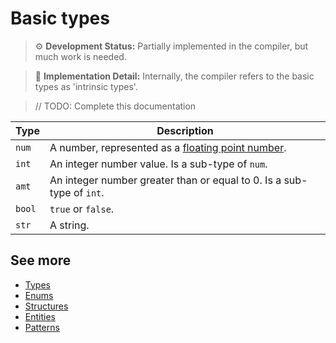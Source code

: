 # Basic types

> ⚙️ **Development Status:** Partially implemented in the compiler, but much work is needed.

> 🔎 **Implementation Detail:** Internally, the compiler refers to the basic types as 'intrinsic types'.

> // TODO: Complete this documentation

| Type   | Description                                                                                                  |
| ------ | ------------------------------------------------------------------------------------------------------------ |
| `num`  | A number, represented as a [floating point number](https://en.wikipedia.org/wiki/Floating-point_arithmetic). |
| `int`  | An integer number value. Is a sub-type of `num`.                                                             |
| `amt`  | An integer number greater than or equal to 0. Is a sub-type of `int`.                                        |
| `bool` | `true` or `false`.                                                                                           |
| `str`  | A string.                                                                                                    |

## See more

-   [Types](type.md)
-   [Enums](enum.md)
-   [Structures](structure.md)
-   [Entities](entity.md)
-   [Patterns](pattern.md)
